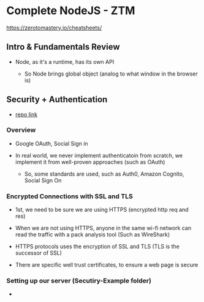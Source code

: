 # Complete NodeJS - ZTM

https://zerotomastery.io/cheatsheets/

## Intro & Fundamentals Review

- Node, as it's a runtime, has its own API

  - So Node brings global object (analog to what window in the browser is)

## Security + Authentication

- [repo link](https://github.com/odziem/security-example)

### Overview

- Google OAuth, Social Sign in

- In real world, we never implement authenticatoin from scratch, we implement it from well-proven approaches (such as OAuth)
  - So, some standards are used, such as Auth0, Amazon Cognito, Social Sign On

### Encrypted Connections with SSL and TLS

- 1st, we need to be sure we are using HTTPS (encrypted http req and res)

- When we are not using HTTPS, anyone in the same wi-fi network can read the traffic with a pack analysis tool (Such as WireShark)

- HTTPS protocols uses the encryption of SSL and TLS (TLS is the successor of SSL)

- There are specific well trust certificates, to ensure a web page is secure

### Setting up our server (Secutiry-Example folder)

-
